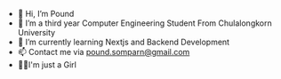 - 👋 Hi, I’m Pound
- 👀 I’m a third year Computer Engineering Student From Chulalongkorn University
- 🌱 I’m currently learning Nextjs and Backend Development
- 📫 Contact me via pound.somparn@gmail.com 
- 🧚‍♀️I'm just a Girl 

<!---
knwpound/knwpound is a ✨ special ✨ repository because its `README.md` (this file) appears on your GitHub profile.
You can click the Preview link to take a look at your changes.
--->
